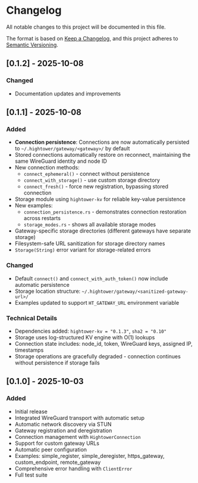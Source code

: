 # Changelog

All notable changes to this project will be documented in this file.

The format is based on [Keep a Changelog](https://keepachangelog.com/en/1.0.0/),
and this project adheres to [Semantic Versioning](https://semver.org/spec/v2.0.0.html).

## [0.1.2] - 2025-10-08

### Changed
- Documentation updates and improvements

## [0.1.1] - 2025-10-08

### Added
- **Connection persistence**: Connections are now automatically persisted to `~/.hightower/gateway/<gateway>/` by default
- Stored connections automatically restore on reconnect, maintaining the same WireGuard identity and node ID
- New connection methods:
  - `connect_ephemeral()` - connect without persistence
  - `connect_with_storage()` - use custom storage directory
  - `connect_fresh()` - force new registration, bypassing stored connection
- Storage module using `hightower-kv` for reliable key-value persistence
- New examples:
  - `connection_persistence.rs` - demonstrates connection restoration across restarts
  - `storage_modes.rs` - shows all available storage modes
- Gateway-specific storage directories (different gateways have separate storage)
- Filesystem-safe URL sanitization for storage directory names
- `Storage(String)` error variant for storage-related errors

### Changed
- Default `connect()` and `connect_with_auth_token()` now include automatic persistence
- Storage location structure: `~/.hightower/gateway/<sanitized-gateway-url>/`
- Examples updated to support `HT_GATEWAY_URL` environment variable

### Technical Details
- Dependencies added: `hightower-kv = "0.1.3"`, `sha2 = "0.10"`
- Storage uses log-structured KV engine with O(1) lookups
- Connection state includes: node_id, token, WireGuard keys, assigned IP, timestamps
- Storage operations are gracefully degraded - connection continues without persistence if storage fails

## [0.1.0] - 2025-10-03

### Added
- Initial release
- Integrated WireGuard transport with automatic setup
- Automatic network discovery via STUN
- Gateway registration and deregistration
- Connection management with `HightowerConnection`
- Support for custom gateway URLs
- Automatic peer configuration
- Examples: simple_register, simple_deregister, https_gateway, custom_endpoint, remote_gateway
- Comprehensive error handling with `ClientError`
- Full test suite
